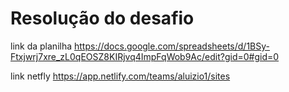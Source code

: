 # Resolução do desafio
link da planilha https://docs.google.com/spreadsheets/d/1BSy-Ftxjwrj7xre_zL0qEOSZ8KIRjvq4ImpFqWob9Ac/edit?gid=0#gid=0

link netfly https://app.netlify.com/teams/aluizio1/sites
